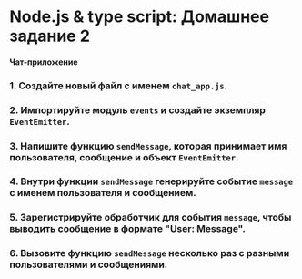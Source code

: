 # Node.js & type script: Домашнее задание 2
#### Чат-приложение


### 1. Создайте новый файл с именем `chat_app.js`.



### 2. Импортируйте модуль `events` и создайте экземпляр `EventEmitter`.



### 3. Напишите функцию `sendMessage`, которая принимает имя пользователя, сообщение и объект `EventEmitter`.



### 4. Внутри функции `sendMessage` генерируйте событие `message` с именем пользователя и сообщением.



### 5. Зарегистрируйте обработчик для события `message`, чтобы выводить сообщение в формате "User: Message".



### 6. Вызовите функцию `sendMessage` несколько раз с разными пользователями и сообщениями.


